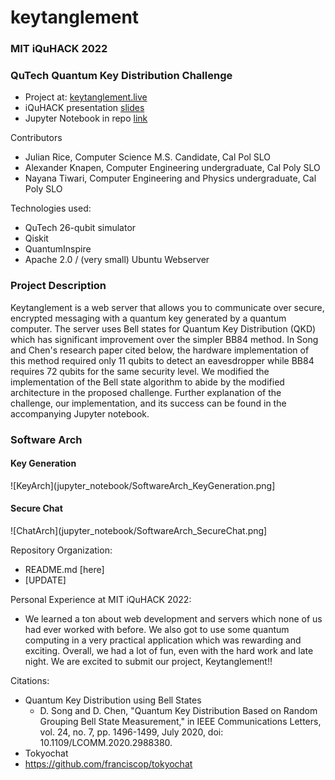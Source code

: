 # keytanglement

### MIT iQuHACK 2022
### QuTech Quantum Key Distribution Challenge

- Project at: [keytanglement.live](keytanglement.live)
- iQuHACK presentation [slides](https://docs.google.com/presentation/d/1JUC_5XKEcqWcx8vDHGJmTW_9klX04Cl1-xuXPzgNxpI/edit?usp=sharing)
- Jupyter Notebook in repo [link](https://github.com/JRice15/keytanglement/blob/main/jupyter_notebook/)


Contributors 
- Julian Rice, Computer Science M.S. Candidate, Cal Pol SLO
- Alexander Knapen, Computer Engineering undergraduate, Cal Poly SLO
- Nayana Tiwari, Computer Engineering and Physics undergraduate, Cal Poly SLO

Technologies used:
- QuTech 26-qubit simulator
- Qiskit
- QuantumInspire
- Apache 2.0 / (very small) Ubuntu Webserver

### Project Description
Keytanglement is a web server that allows you to communicate over secure, encrypted messaging with a quantum key generated by a quantum computer. 
The server uses Bell states for Quantum Key Distribution (QKD) which has significant improvement over the simpler BB84 method. In Song and Chen's research paper
cited below, the hardware implementation of this method required only 11 qubits to detect an eavesdropper while BB84 requires 72 qubits for the same security level. 
We modified the implementation of the Bell state algorithm to abide by the modified architecture in the proposed challenge. Further explanation of the challenge,
our implementation, and its success can be found in the accompanying Jupyter notebook.

### Software Arch
#### Key Generation
![KeyArch](jupyter_notebook/SoftwareArch_KeyGeneration.png]

#### Secure Chat
![ChatArch](jupyter_notebook/SoftwareArch_SecureChat.png]

Repository Organization:
- README.md [here]
- [UPDATE]

Personal Experience at MIT iQuHACK 2022: 
- We learned a ton about web development and servers which none of us had ever worked with before. We also got to use some quantum computing in a very practical application which was rewarding and exciting. Overall, we had a lot of fun, even with the hard work and late night. We are excited to submit our project, Keytanglement!!

Citations:
- Quantum Key Distribution using Bell States
  - D. Song and D. Chen, "Quantum Key Distribution Based on Random Grouping Bell State Measurement," in IEEE Communications Letters, vol. 24, no. 7, pp. 1496-1499, July 2020, doi: 10.1109/LCOMM.2020.2988380.
 - Tokyochat 
  - https://github.com/franciscop/tokyochat
